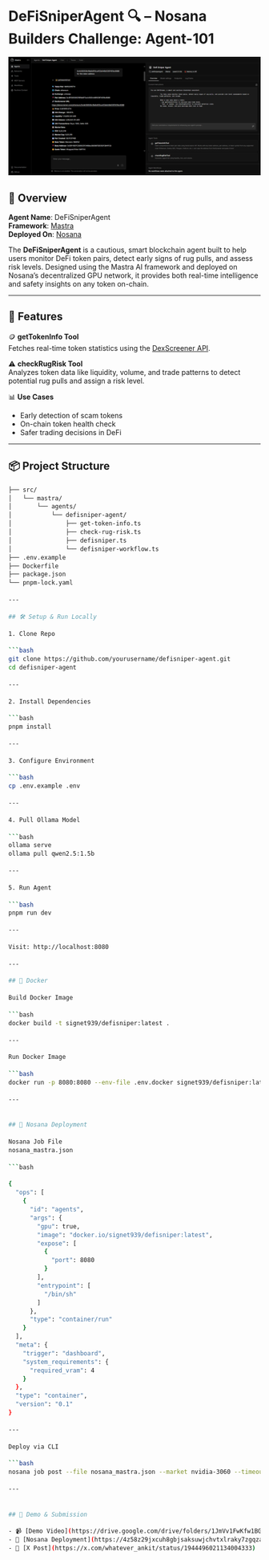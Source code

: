 # DeFiSniperAgent 🔍 – Nosana Builders Challenge: Agent-101

![DeFiSniperAgent](./assets/ai_agent.png)

## 🧠 Overview

**Agent Name**: DeFiSniperAgent  
**Framework**: [Mastra](https://mastra.ai)  
**Deployed On**: [Nosana](https://nosana.com)

The **DeFiSniperAgent** is a cautious, smart blockchain agent built to help users monitor DeFi token pairs, detect early signs of rug pulls, and assess risk levels. Designed using the Mastra AI framework and deployed on Nosana’s decentralized GPU network, it provides both real-time intelligence and safety insights on any token on-chain.

---

## 🚀 Features

🪙 **getTokenInfo Tool**  
Fetches real-time token statistics using the [DexScreener API](https://docs.dexscreener.com/).

⚠️ **checkRugRisk Tool**  
Analyzes token data like liquidity, volume, and trade patterns to detect potential rug pulls and assign a risk level.

📊 **Use Cases**  
- Early detection of scam tokens  
- On-chain token health check  
- Safer trading decisions in DeFi  

---

## 📦 Project Structure

```bash
├── src/
│   └── mastra/
│       └── agents/
│           └── defisniper-agent/
│               ├── get-token-info.ts
│               ├── check-rug-risk.ts
│               ├── defisniper.ts
│               └── defisniper-workflow.ts
├── .env.example
├── Dockerfile
├── package.json
└── pnpm-lock.yaml

---

## 🛠️ Setup & Run Locally

1. Clone Repo 

```bash 
git clone https://github.com/yourusername/defisniper-agent.git
cd defisniper-agent

---

2. Install Dependencies

```bash 
pnpm install 

---

3. Configure Environment 

```bash
cp .env.example .env

---

4. Pull Ollama Model

```bash
ollama serve
ollama pull qwen2.5:1.5b

---

5. Run Agent

```bash
pnpm run dev

---

Visit: http://localhost:8080

---

## 🐳 Docker

Build Docker Image

```bash 
docker build -t signet939/defisniper:latest .

---

Run Docker Image

```bash
docker run -p 8080:8080 --env-file .env.docker signet939/defisniper:latest

---


## 📡 Nosana Deployment

Nosana Job File
nosana_mastra.json

```bash

{
  "ops": [
    {
      "id": "agents",
      "args": {
        "gpu": true,
        "image": "docker.io/signet939/defisniper:latest",
        "expose": [
          {
            "port": 8080
          }
        ],
        "entrypoint": [
          "/bin/sh"
        ]
      },
      "type": "container/run"
    }
  ],
  "meta": {
    "trigger": "dashboard",
    "system_requirements": {
      "required_vram": 4
    }
  },
  "type": "container",
  "version": "0.1"
}

---

Deploy via CLI

```bash
nosana job post --file nosana_mastra.json --market nvidia-3060 --timeout 30

---


## 🎥 Demo & Submission

- 📹 [Demo Video](https://drive.google.com/drive/folders/1JmVv1FwKfw1BGs_SIZOlSiLULbcWRWu3?usp=sharing)  
- 🚀 [Nosana Deployment](https://4z58z29jxcuh8gbjsaksuwjchvtxlraky7zgqzafbaul.node.k8s.prd.nos.ci/)  
- 📣 [X Post](https://x.com/whatever_ankit/status/1944496021134004333)








